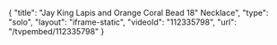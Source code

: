 {
    "title": "Jay King Lapis and Orange Coral Bead 18\" Necklace",
    "type": "solo",
    "layout": "iframe-static",
    "videoId": "112335798",
    "url": "\/tvpembed\/112335798"
}